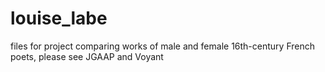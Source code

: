 # louise_labe
files for project comparing works of male and female 16th-century French poets, please see JGAAP and Voyant
